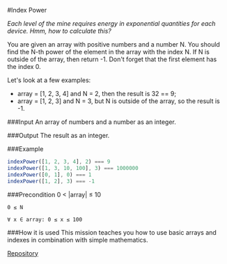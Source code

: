 #Index Power

*Each level of the mine requires energy in exponential quantities for each device. Hmm, how to calculate this?*

You are given an array with positive numbers and a number N. You should find the N-th power of the element in the array with the index N. If N is outside of the array, then return -1. Don't forget that the first element has the index 0.

Let's look at a few examples:
* array = [1, 2, 3, 4] and N = 2, then the result is 32 == 9;
* array = [1, 2, 3] and N = 3, but N is outside of the array, so the result is -1.

###Input
An array of numbers and a number as an integer.

###Output
The result as an integer.

###Example
```javascript
indexPower([1, 2, 3, 4], 2) === 9
indexPower([1, 3, 10, 100], 3) === 1000000
indexPower([0, 1], 0) === 1
indexPower([1, 2], 3) === -1
```

###Precondition
	0 < |array| ≤ 10

	0 ≤ N

	∀ x ∈ array: 0 ≤ x ≤ 100

###How it is used
This mission teaches you how to use basic arrays and indexes in combination with simple mathematics.

[Repository](https://github.com/Checkio-Game-Missions/checkio-empire-index-power.git)
